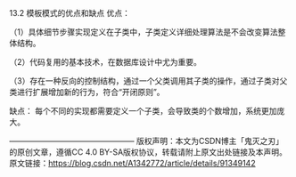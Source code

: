 13.2  模板模式的优点和缺点
优点：

（1）具体细节步骤实现定义在子类中，子类定义详细处理算法是不会改变算法整体结构。

（2）代码复用的基本技术，在数据库设计中尤为重要。

（3）存在一种反向的控制结构，通过一个父类调用其子类的操作，通过子类对父类进行扩展增加新的行为，符合“开闭原则”。

缺点：
每个不同的实现都需要定义一个子类，会导致类的个数增加，系统更加庞大。


————————————————
版权声明：本文为CSDN博主「鬼灭之刃」的原创文章，遵循CC 4.0 BY-SA版权协议，转载请附上原文出处链接及本声明。
原文链接：https://blog.csdn.net/A1342772/article/details/91349142